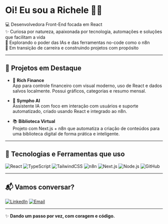 # Oi! Eu sou a Richele 👋🏾

💻 Desenvolvedora Front-End focada em React  
✨ Curiosa por natureza, apaixonada por tecnologia, automações e soluções que facilitam a vida  
🤖 Explorando o poder das IAs e das ferramentas no-code como o n8n  
🎯 Em transição de carreira e construindo projetos com propósito

---

## 💼 Projetos em Destaque

- 💸 **Rich Finance**  
  App para controle financeiro com visual moderno, uso de React e dados salvos localmente. Possui gráficos, categorias e resumo mensal.  

- 🤖 **Sympho AI**  
  Assistente IA com foco em interação com usuários e suporte automatizado, criado usando React e integrado ao n8n.

- 📚 **Biblioteca Virtual**  
  Projeto com Next.js + n8n que automatiza a criação de conteúdos para uma biblioteca digital de forma prática e inteligente.

---

## 🚀 Tecnologias e Ferramentas que uso

![React](https://img.shields.io/badge/-React-61DAFB?style=flat&logo=react&logoColor=white)
![TypeScript](https://img.shields.io/badge/-TypeScript-3178C6?style=flat&logo=typescript&logoColor=white)
![TailwindCSS](https://img.shields.io/badge/-Tailwind-38B2AC?style=flat&logo=tailwind-css&logoColor=white)
![n8n](https://img.shields.io/badge/-n8n-EF6C00?style=flat&logo=n8n&logoColor=white)
![Next.js](https://img.shields.io/badge/-Next.js-000?style=flat&logo=nextdotjs)
![Node.js](https://img.shields.io/badge/-Node.js-339933?style=flat&logo=node.js&logoColor=white)
![GitHub](https://img.shields.io/badge/-GitHub-181717?style=flat&logo=github)

---

## 📬 Vamos conversar?

[![LinkedIn](https://img.shields.io/badge/-LinkedIn-0A66C2?style=flat&logo=linkedin&logoColor=white)]([https://linkedin.com/in/devrichele](https://www.linkedin.com/in/brenda-richele-alves-04223b30b/))
[![Email](https://img.shields.io/badge/-Email-EA4335?style=flat&logo=gmail&logoColor=white)](brendaricheledev@gmail.com)

---

✨ **Dando um passo por vez, com coragem e código.**  
